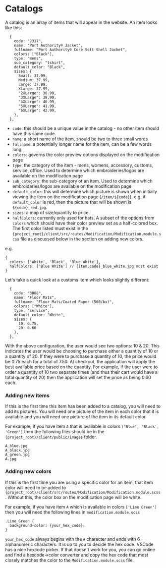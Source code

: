 # Catalogs

A catalog is an array of items that will appear in the website. An item looks like this:

```
  {
    code: "J317",
    name: "Port Authority® Jacket",
    fullname: "Port Authority® Core Soft Shell Jacket",
    colors: ["Black"],
    type: "mens",
    sub_category: "tshirt",
    default_color: "Black",
    sizes: {
      Small: 37.99,
      Medium: 37.99,
      Large: 37.99,
      XLarge: 37.99,
      "2XLarge": 38.99,
      "3XLarge": 39.99,
      "4XLarge": 40.99,
      "5XLarge": 41.99,
      "6XLarge": 42.99,
    },
  },
```

- `code`: this should be a unique value in the catalog - no other item should have this same code.
- `name`: a short name of the item, should be two to three small words
- `fullname`: a potentially longer name for the item, can be a few words long
- `colors`: governs the color preview options displayed on the modification page
- `type`: the category of the item - mens, womens, accessory, customs, service, office. Used to determine which embroideries/logos are available on the modification page
- `sub_category`: the sub-category of an item. Used to determine which embroideries/logos are available on the modification page
- `default_color`: this will determine which picture is shown when initially viewing the item on the modification page (`/item/${code}`), e.g. if `default_color` is red, then the picture that will be shown is `${code}_red.jpg`.
- `sizes`: a map of size/quantity to price.
- `halfColors`: currently only used for hats. A subset of the options from `colors` which should have their color preview set as a half-colored box. The first color listed must exist in the `{project_root}/client/src/routes/Modification/Modification.module.scss` file as discussed below in the section on adding new colors.

e.g.
```
{
  colors: ['White', 'Black', 'Blue White'],
  halfColors: ['Blue White'] // {item.code}_blue_white.jpg must exist
}
```

Let's take a quick look at a customs item which looks slightly different:

```
  {
    code: "3088",
    name: "Floor Mats",
    fullname: "Floor Mats/Coated Paper (500/bx)",
    colors: ["White"],
    type: "service",
    default_color: "White",
    sizes: {
      10: 0.75,
      20: 0.60
    },
  },
```

With the above configuration, the user would see two options: 10 & 20. This indicates the user would be choosing to purchase either a quantity of 10 or a quantity of 20. If they were to purchase a quantity of 10, the price would be 0.75 each for a total of 7.50. At checkout, the application will apply the best available price based on the quantity. For example, if the user were to order a quantity of 10 two separate times (and thus their cart would have a total quantity of 20) then the application will set the price as being 0.60 each.


### Adding new items

If this is the first time this item has been added to a catalog, you will need to add its pictures. You will need one picture of the item in each color that it is available and you will need one picture of the item in its default color.

For example, if you have item `A` that is available in colors `['Blue', 'Black', 'Green']` then the following files should be in the `{project_root}/client/public/images` folder.

```
A_blue.jpg
A_black.jpg
A_green.jpg
A.jpg
```

### Adding new colors

If this is the first time you are using a specific color for an item, that item color will need to be added to `{project_root}/client/src/routes/Modification/Modification.module.scss`. Without this, the color box on the modification page will be white.

For example, if you have item `A` which is available in colors `['Lime Green']` then you will need the following lines in `modification.module.scss`

```
.Lime_Green {
  background-color: {your_hex_code};
}
```

`your_hex_code` always begins with the `#` character and ends with 6 alphanumeric characters. It is up to you to decide the hex code. VSCode has a nice hexcode picker. If that doesn't work for you, you can go online and find a hexcode->color converter and copy the hex code that most closely matches the color to the `Modification.module.scss` file.
